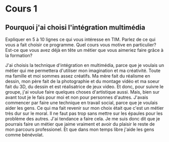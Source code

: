 # Cours 1

## Pourquoi j'ai choisi l'intégration multimédia
Expliquer en 5 à 10 lignes ce qui vous intéresse en TIM. Parlez de ce qui vous a fait choisir ce programme. Quel cours vous motive en particulier? Est-ce que vous avez déjà en tête un métier que vous aimeriez faire grâce à la formation? 

J'ai choisis la technique d'intégration en multimédia, parce que je voulais un métier qui me permettera d'utiliser mon imagination et ma créativité. Toute ma famille et moi sommes assez créatifs. Ma mère fait du réalisme en dessin, mon père fait de la photographie et du montage vidéo et ma soeur fait du 3D, du dessin et est réalisatrice de jeux video. Et donc, pour suivre le groupe, j'ai voulue faire quelques choses d'artistique aussi. Mais, bien sur avant tout je le fais pour moi et non pour personnes d'autres. J'avais commencer par faire une technique en travail social, parce que je voulais aider les gens. Ce qui ma fait revenir sur mon choix était que c'est un métier très dur sur le moral. Il ne faut pas trop sans mettre sur les épaules pour les problème des autres. J'ai tendance a faire cela. Je me suis donc dit que je pourrais faire un métier que jaime vraiment et avoir du plaisir le reste de mon parcours professionel. Et que dans mon temps libre j'aide les gens comme bénévolat.
